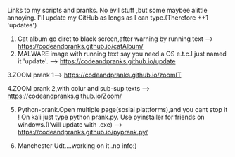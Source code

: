 Links to my scripts and pranks.
No evil stuff ,but some maybee alittle annoying. I'll update my GitHub as longs as I can type.(Therefore  ++1 'updates')
       
1. Cat album go diret to black screen,after warning by running text --> https://codeandpranks.github.io/catAlbum/
3. MALWARE image with running text say you need a OS e.t.c.I just named it 'update'. -->  https://codeandpranks.github.io/update

3.ZOOM prank 1--> https://codeandpranks.github.io/zoomIT

4.ZOOM prank 2,with colur and sub-sup texts  -->  https://codeandpranks.github.io/Zoom/

5. Python-prank.Open multiple page(sosial plattforms),and you cant stop it !
On kali just type python prank.py.
Use pyinstaller for friends on windows.(I'will update with .exe)
-->  https://codeandpranks.github.io/pyprank.py/
  
6. Manchester Udt....working on it..no info:)
